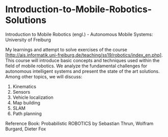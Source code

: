 # Introduction-to-Mobile-Robotics-Solutions
Introduction to Mobile Robotics (engl.) - Autonomous Mobile Systems: University of Freiburg

My learnings and attempt to solve exercises of the course [http://ais.informatik.uni-freiburg.de/teaching/ss19/robotics/index_en.php]. 
This course will introduce basic concepts and techniques used within the field of mobile robotics. We analyze the fundamental challenges for autonomous intelligent systems and present the state of the art solutions. 
Among other topics, we will discuss:      
1) Kinematics
2) Sensors     
3) Vehicle localization
4) Map building
5) SLAM
6) Path planning

Reference Book: Probabilistic ROBOTICS by Sebastian Thrun, Wolfram Burgard, Dieter Fox
